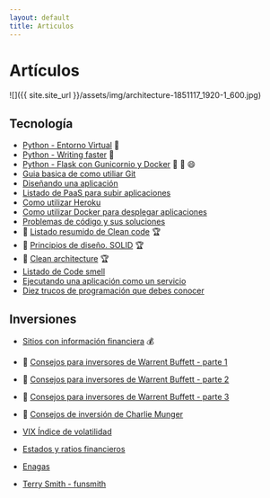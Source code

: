 ```yaml
---
layout: default
title: Articulos
---
```


# Artículos

![]({{ site.site_url }}/assets/img/architecture-1851117_1920-1_600.jpg)

## Tecnología

* [Python - Entorno Virtual](articulos/python-entorno-virtual.md) :snake:
* [Python - Writing faster](articulos/written-faster-python.md) :snake:
* [Python - Flask con Gunicornio y Docker](articulos/python-flask-gunicorn-docker.md) :snake: :muscle: :smile:
* [Guia basica de como utiliar Git](articulos/trabajando-con-github.md)
* [Diseñando una aplicación](articulos/disenando-una-aplicacion.md)
* [Listado de PaaS para subir aplicaciones](articulos/algunos-paas-para-nuestras-aplicaciones.md)
* [Como utilizar Heroku](articulos/usando-heroku-para-nuestras-aplicaciones.md)
* [Como utilizar Docker para desplegar aplicaciones](articulos/desplegando-aplicaciones-con-docker.md)
* [Problemas de código y sus soluciones](articulos/problemas-y-soluciones.md)
* :dart: [Listado resumido de Clean code](articulos/clean-code.md) :trophy:
* :dart: [Principios de diseño. SOLID](articulos/) :trophy:
* :dart: [Clean architecture](articulos/) :trophy:
* [Listado de Code smell](articulos/lista-de-code-smells.md)
* [Ejecutando una aplicación como un servicio](articulos/ejecutando-aplicacion-como-un-servicio.md)
* [Diez trucos de programación que debes conocer](articulos/diez-trucos-de-programación-que-debes-conocer.md)
## Inversiones

* [Sitios con información financiera](articulos/inversiones/sitios-con-informacion-financiera.md) :moneybag:

* :dart: [Consejos para inversores de Warrent Buffett - parte 1](articulos/inversiones/warrent-buffet-consejos-de-inversion-parte1.md)
* :dart: [Consejos para inversores de Warrent Buffett - parte 2](articulos/inversiones/warrent-buffet-consejos-de-inversion-parte2.md)
* :dart: [Consejos para inversores de Warrent Buffett - parte 3](articulos/inversiones/warrent-buffet-consejos-de-inversion-parte3.md)
* :dart: [Consejos de inversión de Charlie Munger](articulos/inversiones/charlie-munger-consejos-de-inversion.md)
* [VIX Índice de volatilidad](articulos/inversiones/VIX-indice-volatilidad.md)
* [Estados y ratios financieros](articulos/inversiones/ratios-financieros-y-estados-financieros.md)
* [Enagas](articulos/negocios/enagas.md)
* [Terry Smith - funsmith](articulos/inversiones/terry-smith-funsmith.md)
